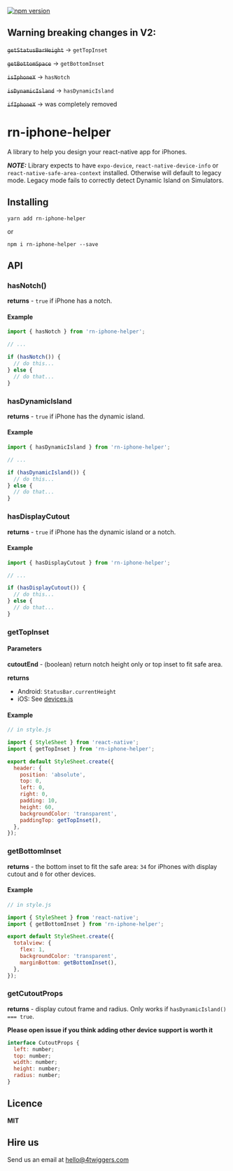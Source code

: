 [![npm version](https://badge.fury.io/js/rn-iphone-helper.svg)](https://badge.fury.io/js/rn-iphone-helper)

## Warning breaking changes in V2:

~~`getStatusBarHeight`~~ -> `getTopInset`

~~`getBottomSpace`~~ -> `getBottomInset`

~~`isIphoneX`~~ -> `hasNotch`

~~`isDynamicIsland`~~ -> `hasDynamicIsland`

~~`ifIphoneX`~~ -> was completely removed

# rn-iphone-helper

A library to help you design your react-native app for iPhones.

**_NOTE:_** Library expects to have `expo-device`, `react-native-device-info` or `react-native-safe-area-context` installed. Otherwise will default to legacy mode. Legacy mode fails to correctly detect Dynamic Island on Simulators.

## Installing

`yarn add rn-iphone-helper`

or

`npm i rn-iphone-helper --save`

## API

### hasNotch()

**returns** - `true` if iPhone has a notch.

#### Example

```js
import { hasNotch } from 'rn-iphone-helper';

// ...

if (hasNotch()) {
  // do this...
} else {
  // do that...
}
```

### hasDynamicIsland

**returns** - `true` if iPhone has the dynamic island.

#### Example

```js
import { hasDynamicIsland } from 'rn-iphone-helper';

// ...

if (hasDynamicIsland()) {
  // do this...
} else {
  // do that...
}
```

### hasDisplayCutout

**returns** - `true` if iPhone has the dynamic island or a notch.

#### Example

```js
import { hasDisplayCutout } from 'rn-iphone-helper';

// ...

if (hasDisplayCutout()) {
  // do this...
} else {
  // do that...
}
```

### getTopInset

#### Parameters

**cutoutEnd** - (boolean) return notch height only or top inset to fit safe area.

**returns**

- Android: `StatusBar.currentHeight`
- iOS:
  See [devices.js](./devices.js)

#### Example

```js
// in style.js

import { StyleSheet } from 'react-native';
import { getTopInset } from 'rn-iphone-helper';

export default StyleSheet.create({
  header: {
    position: 'absolute',
    top: 0,
    left: 0,
    right: 0,
    padding: 10,
    height: 60,
    backgroundColor: 'transparent',
    paddingTop: getTopInset(),
  },
});
```

### getBottomInset

**returns** - the bottom inset to fit the safe area: `34` for iPhones with display cutout and `0` for other devices.

#### Example

```js
// in style.js

import { StyleSheet } from 'react-native';
import { getBottomInset } from 'rn-iphone-helper';

export default StyleSheet.create({
  totalview: {
    flex: 1,
    backgroundColor: 'transparent',
    marginBottom: getBottomInset(),
  },
});
```

### getCutoutProps

**returns** - display cutout frame and radius. Only works if `hasDynamicIsland() === true`.

**Please open issue if you think adding other device support is worth it**

```js
interface CutoutProps {
  left: number;
  top: number;
  width: number;
  height: number;
  radius: number;
}
```

## Licence

**MIT**


## Hire us

Send us an email at hello@4twiggers.com